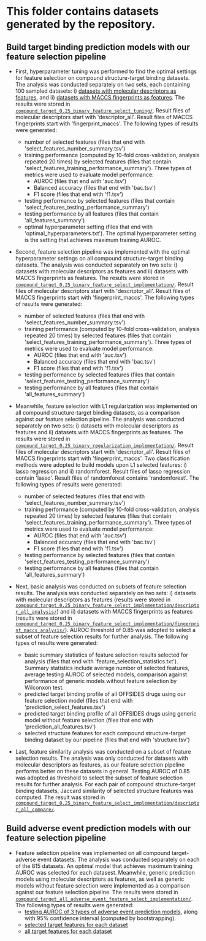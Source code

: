 # This folder contains datasets generated by the repository.

## Build target binding prediction models with our feature selection pipeline 

+ First, hyperparameter tuning was performed to find the optimal settings for feature selection on compound structure-target binding datasets. The analysis was conducted separately on two sets, each containing 100 sampled datasets: i) [datasets with molecular descriptors as features](compound_target_0.25_binary_feature_select_tuning/descriptor_all_sample_files.txt), and ii) [datasets with MACCS fingerprints as features](compound_target_0.25_binary_feature_select_tuning/fingerprint_maccs_sample_files.txt). The results were stored in [`compound_target_0.25_binary_feature_select_tuning/`](compound_target_0.25_binary_feature_select_tuning/). Result files of molecular descriptors start with 'descriptor_all'. Result files of MACCS fingerprints start with 'fingerprint_maccs'. The following types of results were generated: 
  + number of selected features (files that end with 'select_features_number_summary.tsv')
  + training performance (computed by 10-fold cross-validation, analysis repeated 20 times) by selected features (files that contain 'select_features_training_performance_summary'). Three types of metrics were used to evaluate model performance:
    + AUROC (files that end with 'auc.tsv')
    + Balanced accuracy (files that end with 'bac.tsv')
    + F1 score (files that end with 'f1.tsv')
  + testing performance by selected features (files that contain 'select_features_testing_performance_summary')
  + testing performance by all features (files that contain 'all_features_summary')
  + optimal hyperparameter setting (files that end with 'optimal_hyperparameters.txt'). The optimal hyperparameter setting is the setting that achieves maximum training AUROC. 

+ Second, feature selection pipeline was implemented with the optimal hyperparameter settings on all compound structure-target binding datasets. The analysis was conducted separately on two sets: i) datasets with molecular descriptors as features and ii) datasets with MACCS fingerprints as features. The results were stored in [`compound_target_0.25_binary_feature_select_implementation/`](compound_target_0.25_binary_feature_select_implementation/). Result files of molecular descriptors start with 'descriptor_all'. Result files of MACCS fingerprints start with 'fingerprint_maccs'. The following types of results were generated:                                                                                       
  + number of selected features (files that end with 'select_features_number_summary.tsv')
  + training performance (computed by 10-fold cross-validation, analysis repeated 20 times) by selected features (files that contain 'select_features_training_performance_summary'). Three types of metrics were used to evaluate model performance:
    + AUROC (files that end with 'auc.tsv')
    + Balanced accuracy (files that end with 'bac.tsv')
    + F1 score (files that end with 'f1.tsv')
  + testing performance by selected features (files that contain 'select_features_testing_performance_summary')
  + testing performance by all features (files that contain 'all_features_summary')
 
+ Meanwhile, feature selection with L1 regularization was implemented on all compound structure-target binding datasets, as a comparison against our feature selection pipeline. The analysis was conducted separately on two sets: i) datasets with molecular descriptors as features and ii) datasets with MACCS fingerprints as features. The results were stored in [`compound_target_0.25_binary_regularization_implementation/`](compound_target_0.25_binary_regularization_implementation/). Result files of molecular descriptors start with 'descriptor_all'. Result files of MACCS fingerprints start with 'fingerprint_maccs'. Two classification methods were adopted to build models upon L1 selected features: i) lasso regression and ii) randomforest. Result files of lasso regression contain 'lasso'. Result files of randomforest contains 'randomforest'. The following types of results were generated:
  + number of selected features (files that end with 'select_features_number_summary.tsv')
  + training performance (computed by 10-fold cross-validation, analysis repeated 20 times) by selected features (files that contain 'select_features_training_performance_summary'). Three types of metrics were used to evaluate model performance:
    + AUROC (files that end with 'auc.tsv')
    + Balanced accuracy (files that end with 'bac.tsv')
    + F1 score (files that end with 'f1.tsv')
  + testing performance by selected features (files that contain 'select_features_testing_performance_summary')
  + testing performance by all features (files that contain 'all_features_summary')

+ Next, basic analysis was conducted on subsets of feature selection results. The analysis was conducted separately on two sets: i) datasets with molecular descriptors as features (results were stored in [`compound_target_0.25_binary_feature_select_implementation/descriptor_all_analysis/`](compound_target_0.25_binary_feature_select_implementation/descriptor_all_analysis/)) and ii) datasets with MACCS fingerprints as features (results were stored in [`compound_target_0.25_binary_feature_select_implementation/fingerprint_maccs_analysis/`](compound_target_0.25_binary_feature_select_implementation/fingerprint_maccs_analysis/)). AUROC threshold of 0.85 was adopted to select a subset of feature selection results for further analysis. The following types of results were generated:
  + basic summary statistics of feature selection results selected for analysis (files that end with 'feature_selection_statistics.txt'). Summary statistics include average number of selected features, average testing AUROC of selected models, comparison against performance of generic models without feature selection by Wilconxon test. 
  + predicted target binding profile of all OFFSIDES drugs using our feature selection model (files that end with 'prediction_select_features.tsv')
  + predicted target binding profile of all OFFSIDES drugs using generic model without feature selection (files that end with 'prediction_all_features.tsv')
  + selected structure features for each compound structure-target binding dataset by our pipeline (files that end with 'structure.tsv')

+ Last, feature similarity analysis was conducted on a subset of feature selection results. The analysis was only conducted for datasets with molecular descriptors as features, as our feature selection pipeline performs better on these datasets in general. Testing AUROC of 0.85 was adopted as threshold to select the subset of feature selection results for further analysis. For each pair of compound structure-target binding datasets, Jaccard similarity of selected structure features was computed. The result was stored in [`compound_target_0.25_binary_feature_select_implementation/descriptor_all_compare/`](compound_target_0.25_binary_feature_select_implementation/descriptor_all_compare/).

## Build adverse event prediction models with our feature selection pipeline  

+ Feature selection pipeline was implemented on all compound target-adverse event datasets. The analysis was conducted separately on each of the 815 datasets. An optimal model that achieves maximum training AUROC was selected for each datasest. Meanwhile, generic prediction models using molecular descriptors as features, as well as generic models without feature selection were implemented as a comparison against our feature selection pipeline. The results were stored in [`compound_target_all_adverse_event_feature_select_implementation/`](compound_target_all_adverse_event_feature_select_implementation/). The following types of results were generated:
  + [testing AUROC of 3 types of adverse event prediction models](compound_target_all_adverse_event_feature_select_implementation/descriptor_all_all_adverse_event_1_testing_performance_summary_auc_ci.tsv), along with 95% confidence interval (computed by bootstrapping). 
  + [selected target features for each dataset](compound_target_all_adverse_event_feature_select_implementation/descriptor_all_all_adverse_event_select_features.tsv)
  + [all target features for each dataset](compound_target_all_adverse_event_feature_select_implementation/descriptor_all_all_adverse_event_all_features.tsv)

